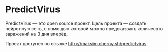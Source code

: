 # PredictVirus

PredictVirus — это open source проект. Цель проекта — создать нейронную сеть, с помощью которой можно предсказвать количесвто заражений на 3 дня вперёд.

Проект доступен по ссылке http://maksim.cherny.sh/predictvirus
